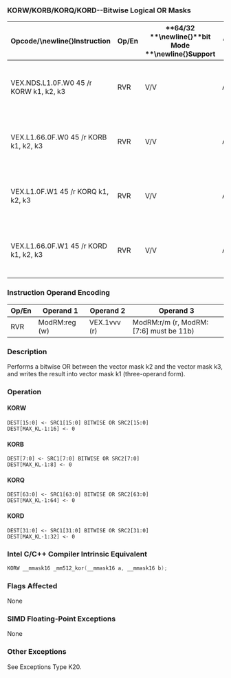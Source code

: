 ### KORW/KORB/KORQ/KORD--Bitwise Logical OR Masks


|**Opcode/**\newline{}**Instruction**|**Op/En**|**64/32 **\newline{}**bit Mode **\newline{}**Support**|**CPUID **\newline{}**Feature **\newline{}**Flag**|**Description**|
|------------------------------------|---------|------------------------------------------------------|--------------------------------------------------|---------------|
|VEX.NDS.L1.0F.W0 45 /r KORW k1, k2, k3|RVR|V/V|AVX512F|Bitwise OR 16 bits masks k2 and k3 and place result in k1.|
|VEX.L1.66.0F.W0 45 /r KORB k1, k2, k3|RVR|V/V|AVX512DQ|Bitwise OR 8 bits masks k2 and k3 and place result in k1.|
|VEX.L1.0F.W1 45 /r KORQ k1, k2, k3|RVR|V/V|AVX512BW|Bitwise OR 64 bits masks k2 and k3 and place result in k1.|
|VEX.L1.66.0F.W1 45 /r KORD k1, k2, k3|RVR|V/V|AVX512BW|Bitwise OR 32 bits masks k2 and k3 and place result in k1.|
### Instruction Operand Encoding


|Op/En|Operand 1|Operand 2|Operand 3|
|-----|---------|---------|---------|
|RVR|ModRM:reg (w)|VEX.1vvv (r)|ModRM:r/m (r, ModRM:[7:6] must be 11b)|
### Description


Performs a bitwise OR between the vector mask k2 and the vector mask k3, and writes the result into vector mask k1 (three-operand form).


### Operation
#### KORW
```info-verb
DEST[15:0]  <- SRC1[15:0] BITWISE OR SRC2[15:0]
DEST[MAX_KL-1:16] <-  0
```
#### KORB
```info-verb
DEST[7:0]  <- SRC1[7:0] BITWISE OR SRC2[7:0]
DEST[MAX_KL-1:8] <-  0
```
#### KORQ
```info-verb
DEST[63:0]  <- SRC1[63:0] BITWISE OR SRC2[63:0]
DEST[MAX_KL-1:64]  <- 0
```
#### KORD
```info-verb
DEST[31:0] <-  SRC1[31:0] BITWISE OR SRC2[31:0]
DEST[MAX_KL-1:32] <-  0
```

### Intel C/C++ Compiler Intrinsic Equivalent

```cpp
KORW __mmask16 _mm512_kor(__mmask16 a, __mmask16 b);
```
### Flags Affected


None

### SIMD Floating-Point Exceptions


None

### Other Exceptions


See Exceptions Type K20.

